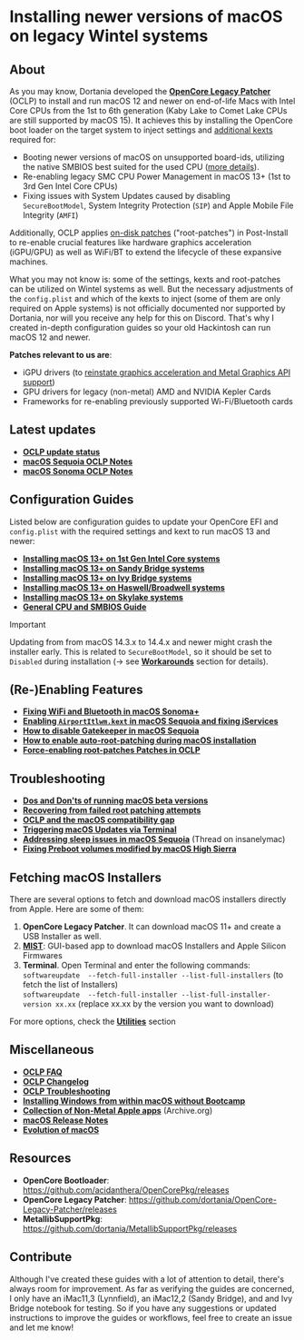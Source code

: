 # Installing newer versions of macOS on legacy Wintel systems

## About
As you may know, Dortania developed the [**OpenCore Legacy Patcher**](https://github.com/dortania/OpenCore-Legacy-Patcher) (OCLP) to install and run macOS 12 and newer on end-of-life Macs with Intel Core CPUs from the 1st to 6th generation (Kaby Lake to Comet Lake CPUs are still supported by macOS 15). It achieves this by installing the OpenCore boot loader on the target system to inject settings and [additional kexts](https://github.com/dortania/OpenCore-Legacy-Patcher/tree/main/payloads/Kexts) required for:

- Booting newer versions of macOS on unsupported board-ids, utilizing the native SMBIOS best suited for the used CPU ([more details](/09_Board-ID_VMM-Spoof/README.md)).
- Re-enabling legacy SMC CPU Power Management in macOS 13+ (1st to 3rd Gen Intel Core CPUs)
- Fixing issues with System Updates caused by disabling `SecureBootModel`, System Integrity Protection (`SIP`) and Apple Mobile File Integrity (`AMFI`)

Additionally, OCLP applies [on-disk patches](https://dortania.github.io/OpenCore-Legacy-Patcher/PATCHEXPLAIN.html#on-disk-patches) ("root-patches") in Post-Install to re-enable crucial features like hardware graphics acceleration (iGPU/GPU) as well as WiFi/BT to extend the lifecycle of these expansive machines.

What you may not know is: some of the settings, kexts and root-patches can  be utilized on Wintel systems as well. But the necessary adjustments of the `config.plist` and which of the kexts to inject (some of them are only required on Apple systems) is not officially documented nor supported by Dortania, nor will you receive any help for this on Discord. That's why I created in-depth configuration guides so your old Hackintosh can run macOS 12 and newer.

**Patches relevant to us are**:

- iGPU drivers (to [reinstate graphics acceleration and Metal Graphics API support](https://khronokernel.github.io/macos/2022/11/01/LEGACY-METAL-PART-1.html)) 
- GPU drivers for legacy (non-metal) AMD and NVIDIA Kepler Cards 
- Frameworks for re-enabling previously supported Wi-Fi/Bluetooth cards
 
## Latest updates
- [**OCLP update status**](/14_OCLP_Wintel/docs/OCLP_status.md)
- [**macOS Sequoia OCLP Notes**](/14_OCLP_Wintel/docs/Sequoia_Notes.md)
- [**macOS Sonoma OCLP Notes**](/14_OCLP_Wintel/docs/Sonoma_Notes.md)

## Configuration Guides
Listed below are configuration guides to update your OpenCore EFI and `config.plist` with the required settings and kext to run macOS 13 and newer:

- [**Installing macOS 13+ on 1st Gen Intel Core systems**](/14_OCLP_Wintel/Guides/Nehalem-Westmere-Lynnfield.md)
- [**Installing macOS 13+ on Sandy Bridge systems**](/14_OCLP_Wintel/Guides/Sandy_Bridge.md)
- [**Installing macOS 13+ on Ivy Bridge systems**](/14_OCLP_Wintel/Guides/Ivy_Bridge.md)
- [**Installing macOS 13+ on Haswell/Broadwell systems**](/14_OCLP_Wintel/Guides/Haswell-Broadwell.md)
- [**Installing macOS 13+ on Skylake systems**](/14_OCLP_Wintel/Guides/Skylake.md)
- [**General CPU and SMBIOS Guide**](/14_OCLP_Wintel/Guides/CPU_to_SMBIOS.md)

> [!IMPORTANT]
>
> Updating from from macOS 14.3.x to 14.4.x and newer might crash the installer early. This is related to `SecureBootModel`, so it should be set to `Disabled` during installation (&rarr; see [**Workarounds**](/W_Workarounds/macOS14.4.md) section for details).

## (Re-)Enabling Features
- [**Fixing WiFi and Bluetooth in macOS Sonoma+**](/14_OCLP_Wintel/Enable_Features/WiFi_Sonoma.md)
- [**Enabling `AirportItlwm.kext` in macOS Sequoia and fixing iServices**](/14_OCLP_Wintel/Enable_Features/AirportItllwm_Sequoia.md)
- [**How to disable Gatekeeper in macOS Sequoia**](/14_OCLP_Wintel/Guides/Disable_Gatekeeper.md)
- [**How to enable auto-root-patching during macOS installation**](/14_OCLP_Wintel/Guides/Auto-Patching.md)
- [**Force-enabling root-patches Patches in OCLP**](/14_OCLP_Wintel/Enable_Features/Force-enable_Root-Patches.md)

## Troubleshooting
- [**Dos and Don'ts of running macOS beta versions**](/14_OCLP_Wintel/docs/Beta_dos_donts.md)
- [**Recovering from failed root patching attempts**](/14_OCLP_Wintel/Guides/Reverting_Root_Patches.md)
- [**OCLP and the macOS compatibility gap**](/14_OCLP_Wintel/docs/Bridging_the_gap.md)
- [**Triggering macOS Updates via Terminal**](/14_OCLP_Wintel/docs/macOS_Update_Terminal.md)
- [**Addressing sleep issues in macOS Sequoia**](https://www.insanelymac.com/forum/topic/360040-macos-15-sequoia-does-not-enter-sleep-mode-properly/#comment-2826474) (Thread on insanelymac)
- [**Fixing Preboot volumes modified by macOS High Sierra**](/14_OCLP_Wintel/Guides/Fix_Preboot_High_Sierra.md)

## Fetching macOS Installers

There are several options to fetch and download macOS installers directly from Apple. Here are some of them:

1. **OpenCore Legacy Patcher**. It can download macOS 11+ and create a USB Installer as well.
2. [**MIST**](https://github.com/ninxsoft/Mist): GUI-based app to download macOS Installers and Apple Silicon Firmwares
3. **Terminal**. Open Terminal and enter the following commands:<br>
	`softwareupdate  --fetch-full-installer --list-full-installers` (to fetch the list of Installers)<br>
	`softwareupdate  --fetch-full-installer --list-full-installer-version xx.xx` (replace xx.xx by the version you want to download)

For more options, check the [**Utilities**](https://github.com/5T33Z0/OC-Little-Translated/tree/main/C_Utilities_and_Resources#getting-macos) section
 
## Miscellaneous
- [**OCLP FAQ**](https://dortania.github.io/OpenCore-Legacy-Patcher/FAQ.html#application-requirements)
- [**OCLP Changelog**](https://github.com/dortania/OpenCore-Legacy-Patcher/blob/main/CHANGELOG.md)
- [**OCLP Troubleshooting**](https://github.com/dortania/OpenCore-Legacy-Patcher/blob/main/docs/TROUBLESHOOTING.md)
- [**Installing Windows from within macOS without Bootcamp**](https://github.com/5T33Z0/OC-Little-Translated/blob/main/I_Windows/Install_Windows_NoBootcamp.md)
- [**Collection of Non-Metal Apple apps**](https://archive.org/details/apple-apps-for-non-metal-macs) (Archive.org)
- [**macOS Release Notes**](https://developer.apple.com/documentation/macos-release-notes)
- [**Evolution of macOS**](/14_OCLP_Wintel/macOS_Evolution.md)

## Resources

- **OpenCore Bootloader**: https://github.com/acidanthera/OpenCorePkg/releases
- **OpenCore Legacy Patcher**: https://github.com/dortania/OpenCore-Legacy-Patcher/releases
- **MetallibSupportPkg**: https://github.com/dortania/MetallibSupportPkg/releases

## Contribute
Although I've created these guides with a lot of attention to detail, there's always room for improvement. As far as verifying the guides are concerned, I only have an iMac11,3 (Lynnfield), an iMac12,2 (Sandy Bridge), and and Ivy Bridge notebook for testing. So if you have any suggestions or updated instructions to improve the guides or workflows, feel free to create an issue and let me know!

